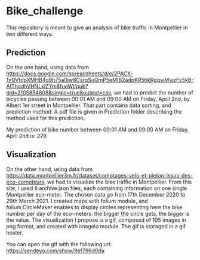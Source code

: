 # Bike_challenge
This repository is meant to give an analysis of bike traffic in Montpellier in two different ways.
## Prediction 
On the one hand, using data from 
https://docs.google.com/spreadsheets/d/e/2PACX-1vQVtdpXMHB4g9h75a0jw8CsrqSuQmP5eMIB2adpKR5hkRggwMwzFy5kB-AIThodhVHNLxlZYm8fuoWj/pub?gid=2105854808&single=true&output=csv, 
we had to predict the number of bicycles passing between 00:01 AM and 09:00 AM on Friday, April 2nd, by Albert 1er street in Montpellier. That part contains data sorting, and prediction method.
A pdf file is given in Prediction folder describing the method used for this prediction.

My prediction of bike number between 00:01 AM and 09:00 AM on Friday, April 2nd is:   279

## Visualization
On the other hand, using data from https://data.montpellier3m.fr/dataset/comptages-velo-et-pieton-issus-des-eco-compteurs, we had to visualize the bike traffic in Montpellier. 
From this site, I used 8 archive.json files, each containing information on one single Montpellier eco-meter. The chosen data go from 17th December 2020 to 29th March 2021.
I created maps with folium module, and folium.CircleMaker enables to display circles representing here the bike number per day of the eco-meters: the bigger the circle gets, the bigger is the value.
The visualization I propose is a gif, composed of 105 images in png format, and created with imageio module. 
The gif is storaged in a gif hoster. 

You can open the gif with the following url: https://sendeyo.com/show/9ef796d0da

